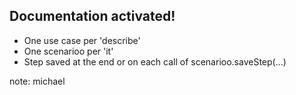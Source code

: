 ## Documentation activated!

- One use case per 'describe'
- One scenarioo per 'it'
- Step saved at the end or on each call of scenarioo.saveStep(...)

note:
michael